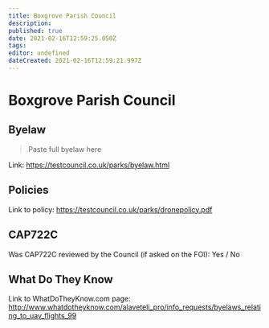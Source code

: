 ```yaml
---
title: Boxgrove Parish Council
description: 
published: true
date: 2021-02-16T12:59:25.050Z
tags: 
editor: undefined
dateCreated: 2021-02-16T12:59:21.997Z
---
```


# Boxgrove Parish Council


## Byelaw
> Paste full byelaw here

Link:
https://testcouncil.co.uk/parks/byelaw.html

## Policies
Link to policy:
https://testcouncil.co.uk/parks/dronepolicy.pdf

## CAP722C

Was CAP722C reviewed by the Council (if asked on the FOI): Yes / No

## What Do They Know

Link to WhatDoTheyKnow.com page:
http://www.whatdotheyknow.com/alaveteli_pro/info_requests/byelaws_relating_to_uav_flights_99

